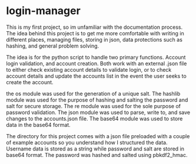# login-manager
This is my first project, so im unfamiliar with the documentation process. The idea behind this project is to get me more comfortable with writing in different places, managing files, storing in json, data protections such as hashing, and general problem solving.

The idea is for the python script to handle two primary functions. Account login validation, and account creation. Both work with an external .json file to either check existing account details to validate login, or to check account details and update the accounts list in the event the user seeks to create the account. 

the os module was used for the generation of a unique salt. The hashlib module was used for the purpose of hashing and salting the password and salt for secure storage. The re module was used for the sole purpose of password validation. The json module was used to parse, write to, and save changes to the accounts.json file. The base64 module was used to store data in the base64 format.

The directory for this project comes with a json file preloaded with a couple of example accounts so you understand how I structured the data. Username data is stored as a string while password and salt are stored in base64 format. The password was hashed and salted using pbkdf2_hmac.
